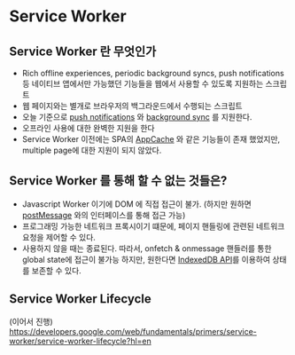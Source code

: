 # Service Worker

## Service Worker 란 무엇인가
- Rich offline experiences, periodic background syncs, push notifications 등 네이티브 앱에서만 가능했던 기능들을 웹에서 사용할 수 있도록 지원하는 스크립트
- 웹 페이지와는 별개로 브라우저의 백그라운드에서 수행되는 스크립트
- 오늘 기준으로 [push notifications](https://developers.google.com/web/updates/2015/03/push-notifications-on-the-open-web) 와 [background sync](https://developers.google.com/web/updates/2015/12/background-sync) 를 지원한다.
- 오프라인 사용에 대한 완벽한 지원을 한다
- Service Worker 이전에는 SPA의 [AppCache](http://www.html5rocks.com/en/tutorials/appcache/beginner/) 와 같은 기능들이 존재 했었지만, multiple page에 대한 지원이 되지 않았다.

## Service Worker 를 통해 할 수 없는 것들은?
- Javascript Worker 이기에 DOM 에 직접 접근이 불가. (하지만 원하면 [postMessage](https://html.spec.whatwg.org/multipage/workers.html#dom-worker-postmessage) 와의 인터페이스를 통해 접근 가능)
- 프로그래밍 가능한 네트워크 프록시이기 떄문에, 페이지 핸들링에 관련된 네트워크 요청을 제어할 수 있다.
- 사용하지 않을 때는 종료된다. 따라서, onfetch & onmessage 핸들러를 통한 global state에 접근이 불가능 하지만, 원한다면 [IndexedDB API](https://developer.mozilla.org/en-US/docs/Web/API/IndexedDB_API)를 이용하여 상태를 보존할 수 있다.

## Service Worker Lifecycle
(이어서 진행)
https://developers.google.com/web/fundamentals/primers/service-worker/service-worker-lifecycle?hl=en
